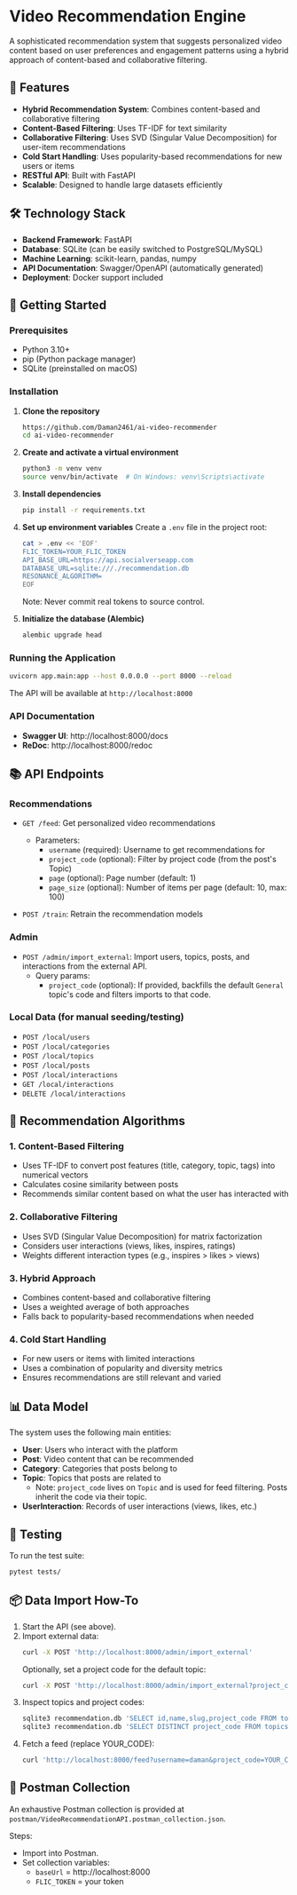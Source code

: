 # Video Recommendation Engine

A sophisticated recommendation system that suggests personalized video content based on user preferences and engagement patterns using a hybrid approach of content-based and collaborative filtering.

## 🚀 Features

- **Hybrid Recommendation System**: Combines content-based and collaborative filtering
- **Content-Based Filtering**: Uses TF-IDF for text similarity
- **Collaborative Filtering**: Uses SVD (Singular Value Decomposition) for user-item recommendations
- **Cold Start Handling**: Uses popularity-based recommendations for new users or items
- **RESTful API**: Built with FastAPI
- **Scalable**: Designed to handle large datasets efficiently

## 🛠️ Technology Stack

- **Backend Framework**: FastAPI
- **Database**: SQLite (can be easily switched to PostgreSQL/MySQL)
- **Machine Learning**: scikit-learn, pandas, numpy
- **API Documentation**: Swagger/OpenAPI (automatically generated)
- **Deployment**: Docker support included

## 🚀 Getting Started

### Prerequisites

- Python 3.10+
- pip (Python package manager)
 - SQLite (preinstalled on macOS)

### Installation

1. **Clone the repository**
   ```bash
   https://github.com/Daman2461/ai-video-recommender
   cd ai-video-recommender
   ```

2. **Create and activate a virtual environment**
   ```bash
   python3 -m venv venv
   source venv/bin/activate  # On Windows: venv\Scripts\activate
   ```

3. **Install dependencies**
   ```bash
   pip install -r requirements.txt
   ```

4. **Set up environment variables**
   Create a `.env` file in the project root:
   ```bash
   cat > .env << 'EOF'
   FLIC_TOKEN=YOUR_FLIC_TOKEN
   API_BASE_URL=https://api.socialverseapp.com
   DATABASE_URL=sqlite:///./recommendation.db
   RESONANCE_ALGORITHM=
   EOF
   ```
   Note: Never commit real tokens to source control.

5. **Initialize the database (Alembic)**
   ```bash
   alembic upgrade head
   ```

### Running the Application

```bash
uvicorn app.main:app --host 0.0.0.0 --port 8000 --reload
```

The API will be available at `http://localhost:8000`

### API Documentation

- **Swagger UI**: http://localhost:8000/docs
- **ReDoc**: http://localhost:8000/redoc

## 📚 API Endpoints

### Recommendations

- `GET /feed`: Get personalized video recommendations
  - Parameters:
    - `username` (required): Username to get recommendations for
    - `project_code` (optional): Filter by project code (from the post's Topic)
    - `page` (optional): Page number (default: 1)
    - `page_size` (optional): Number of items per page (default: 10, max: 100)

- `POST /train`: Retrain the recommendation models

### Admin

- `POST /admin/import_external`: Import users, topics, posts, and interactions from the external API.
  - Query params:
    - `project_code` (optional): If provided, backfills the default `General` topic's code and filters imports to that code.

### Local Data (for manual seeding/testing)

- `POST /local/users`
- `POST /local/categories`
- `POST /local/topics`
- `POST /local/posts`
- `POST /local/interactions`
- `GET /local/interactions`
- `DELETE /local/interactions`

## 🧠 Recommendation Algorithms

### 1. Content-Based Filtering
- Uses TF-IDF to convert post features (title, category, topic, tags) into numerical vectors
- Calculates cosine similarity between posts
- Recommends similar content based on what the user has interacted with

### 2. Collaborative Filtering
- Uses SVD (Singular Value Decomposition) for matrix factorization
- Considers user interactions (views, likes, inspires, ratings)
- Weights different interaction types (e.g., inspires > likes > views)

### 3. Hybrid Approach
- Combines content-based and collaborative filtering
- Uses a weighted average of both approaches
- Falls back to popularity-based recommendations when needed

### 4. Cold Start Handling
- For new users or items with limited interactions
- Uses a combination of popularity and diversity metrics
- Ensures recommendations are still relevant and varied

## 📊 Data Model

The system uses the following main entities:

- **User**: Users who interact with the platform
- **Post**: Video content that can be recommended
- **Category**: Categories that posts belong to
- **Topic**: Topics that posts are related to
  - Note: `project_code` lives on `Topic` and is used for feed filtering. Posts inherit the code via their topic.
- **UserInteraction**: Records of user interactions (views, likes, etc.)

## 🧪 Testing

To run the test suite:

```bash
pytest tests/
```

## 📦 Data Import How-To

1. Start the API (see above).
2. Import external data:
   ```bash
   curl -X POST 'http://localhost:8000/admin/import_external'
   ```
   Optionally, set a project code for the default topic:
   ```bash
   curl -X POST 'http://localhost:8000/admin/import_external?project_code=general'
   ```
3. Inspect topics and project codes:
   ```bash
   sqlite3 recommendation.db 'SELECT id,name,slug,project_code FROM topics ORDER BY id;'
   sqlite3 recommendation.db 'SELECT DISTINCT project_code FROM topics WHERE project_code IS NOT NULL AND project_code != "" ORDER BY project_code;'
   ```
4. Fetch a feed (replace YOUR_CODE):
   ```bash
   curl 'http://localhost:8000/feed?username=daman&project_code=YOUR_CODE&page_size=10'
   ```

## 🧰 Postman Collection

An exhaustive Postman collection is provided at `postman/VideoRecommendationAPI.postman_collection.json`.

Steps:
- Import into Postman.
- Set collection variables:
  - `baseUrl` = http://localhost:8000
  - `FLIC_TOKEN` = your token
 
